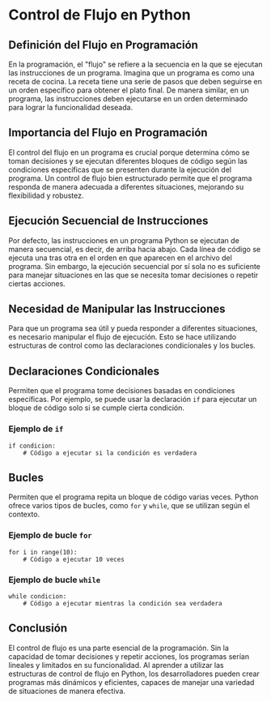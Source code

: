 # Control de Flujo en Python

## Definición del Flujo en Programación
En la programación, el "flujo" se refiere a la secuencia en la que se ejecutan las instrucciones de un programa. Imagina que un programa es como una receta de cocina. La receta tiene una serie de pasos que deben seguirse en un orden específico para obtener el plato final. De manera similar, en un programa, las instrucciones deben ejecutarse en un orden determinado para lograr la funcionalidad deseada.

## Importancia del Flujo en Programación
El control del flujo en un programa es crucial porque determina cómo se toman decisiones y se ejecutan diferentes bloques de código según las condiciones específicas que se presenten durante la ejecución del programa. Un control de flujo bien estructurado permite que el programa responda de manera adecuada a diferentes situaciones, mejorando su flexibilidad y robustez.

## Ejecución Secuencial de Instrucciones
Por defecto, las instrucciones en un programa Python se ejecutan de manera secuencial, es decir, de arriba hacia abajo. Cada línea de código se ejecuta una tras otra en el orden en que aparecen en el archivo del programa. Sin embargo, la ejecución secuencial por sí sola no es suficiente para manejar situaciones en las que se necesita tomar decisiones o repetir ciertas acciones.

## Necesidad de Manipular las Instrucciones
Para que un programa sea útil y pueda responder a diferentes situaciones, es necesario manipular el flujo de ejecución. Esto se hace utilizando estructuras de control como las declaraciones condicionales y los bucles.

## Declaraciones Condicionales
Permiten que el programa tome decisiones basadas en condiciones específicas. Por ejemplo, se puede usar la declaración `if` para ejecutar un bloque de código solo si se cumple cierta condición.

### Ejemplo de `if`
```
if condicion:
    # Código a ejecutar si la condición es verdadera
```

## Bucles
Permiten que el programa repita un bloque de código varias veces. Python ofrece varios tipos de bucles, como `for` y `while`, que se utilizan según el contexto.

### Ejemplo de bucle `for`
```
for i in range(10):
    # Código a ejecutar 10 veces
```

### Ejemplo de bucle `while`

````
while condicion:
    # Código a ejecutar mientras la condición sea verdadera
````

## Conclusión
El control de flujo es una parte esencial de la programación. Sin la capacidad de tomar decisiones y repetir acciones, los programas serían lineales y limitados en su funcionalidad. Al aprender a utilizar las estructuras de control de flujo en Python, los desarrolladores pueden crear programas más dinámicos y eficientes, capaces de manejar una variedad de situaciones de manera efectiva.